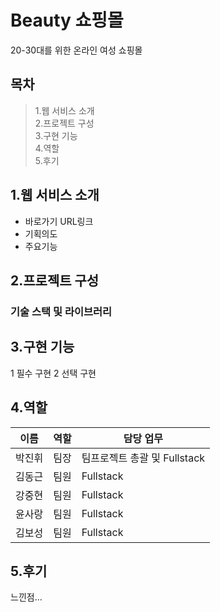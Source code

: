 # Beauty 쇼핑몰
20-30대를 위한 온라인 여성 쇼핑몰
## 목차
> 1.웹 서비스 소개  
  2.프로젝트 구성  
  3.구현 기능  
  4.역할  
  5.후기  
## 1.웹 서비스 소개
* 바로가기 URL링크
* 기획의도
* 주요기능
## 2.프로젝트 구성
### 기술 스택 및 라이브러리
## 3.구현 기능
1 필수 구현
2 선택 구현
## 4.역할
|이름|역할|담당 업무|
|---|---|---|
|박진휘|팀장|팀프로젝트 총괄 및 Fullstack|
|김동근|팀원|Fullstack|
|강중현|팀원|Fullstack|
|윤사랑|팀원|Fullstack|
|김보성|팀원|Fullstack|
## 5.후기
느낀점...
